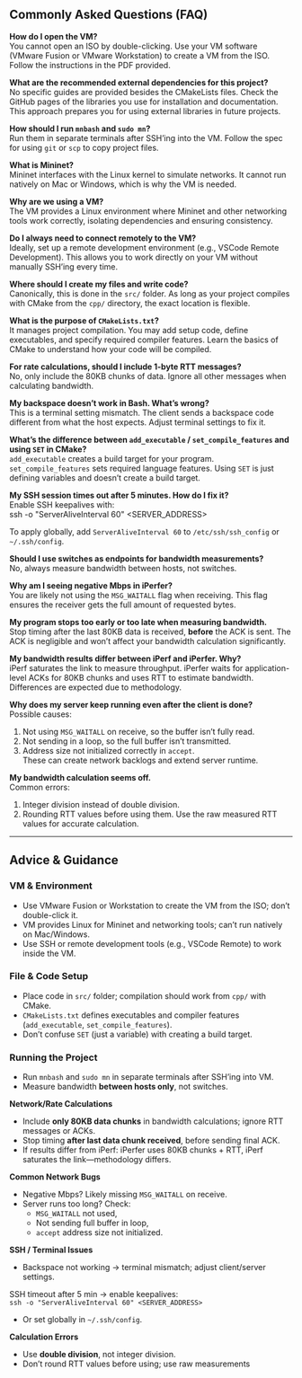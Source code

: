 ## **Commonly Asked Questions (FAQ)**

**How do I open the VM?**  
You cannot open an ISO by double-clicking. Use your VM software (VMware Fusion or VMware Workstation) to create a VM from the ISO. Follow the instructions in the PDF provided.

**What are the recommended external dependencies for this project?**  
No specific guides are provided besides the CMakeLists files. Check the GitHub pages of the libraries you use for installation and documentation. This approach prepares you for using external libraries in future projects.

**How should I run `mnbash` and `sudo mn`?**  
Run them in separate terminals after SSH’ing into the VM. Follow the spec for using `git` or `scp` to copy project files.

**What is Mininet?**  
Mininet interfaces with the Linux kernel to simulate networks. It cannot run natively on Mac or Windows, which is why the VM is needed.

**Why are we using a VM?**  
The VM provides a Linux environment where Mininet and other networking tools work correctly, isolating dependencies and ensuring consistency.

**Do I always need to connect remotely to the VM?**  
Ideally, set up a remote development environment (e.g., VSCode Remote Development). This allows you to work directly on your VM without manually SSH’ing every time.

**Where should I create my files and write code?**  
Canonically, this is done in the `src/` folder. As long as your project compiles with CMake from the `cpp/` directory, the exact location is flexible.

**What is the purpose of `CMakeLists.txt`?**  
It manages project compilation. You may add setup code, define executables, and specify required compiler features. Learn the basics of CMake to understand how your code will be compiled.

**For rate calculations, should I include 1-byte RTT messages?**  
No, only include the 80KB chunks of data. Ignore all other messages when calculating bandwidth.

**My backspace doesn’t work in Bash. What’s wrong?**  
This is a terminal setting mismatch. The client sends a backspace code different from what the host expects. Adjust terminal settings to fix it.

**What’s the difference between `add_executable` / `set_compile_features` and using `SET` in CMake?**  
`add_executable` creates a build target for your program. `set_compile_features` sets required language features. Using `SET` is just defining variables and doesn’t create a build target.

**My SSH session times out after 5 minutes. How do I fix it?**  
Enable SSH keepalives with:  
ssh \-o "ServerAliveInterval 60" \<SERVER\_ADDRESS\>

To apply globally, add `ServerAliveInterval 60` to `/etc/ssh/ssh_config` or `~/.ssh/config`.

**Should I use switches as endpoints for bandwidth measurements?**  
No, always measure bandwidth between hosts, not switches.

**Why am I seeing negative Mbps in iPerfer?**  
You are likely not using the `MSG_WAITALL` flag when receiving. This flag ensures the receiver gets the full amount of requested bytes.

**My program stops too early or too late when measuring bandwidth.**  
Stop timing after the last 80KB data is received, **before** the ACK is sent. The ACK is negligible and won’t affect your bandwidth calculation significantly.

**My bandwidth results differ between iPerf and iPerfer. Why?**  
iPerf saturates the link to measure throughput. iPerfer waits for application-level ACKs for 80KB chunks and uses RTT to estimate bandwidth. Differences are expected due to methodology.

**Why does my server keep running even after the client is done?**  
Possible causes:

1. Not using `MSG_WAITALL` on receive, so the buffer isn’t fully read.  
2. Not sending in a loop, so the full buffer isn’t transmitted.  
3. Address size not initialized correctly in `accept`.  
   These can create network backlogs and extend server runtime.

**My bandwidth calculation seems off.**  
Common errors:

1. Integer division instead of double division.  
2. Rounding RTT values before using them. Use the raw measured RTT values for accurate calculation.

---

## **Advice & Guidance**

### **VM & Environment**

* Use VMware Fusion or Workstation to create the VM from the ISO; don’t double-click it.  
* VM provides Linux for Mininet and networking tools; can’t run natively on Mac/Windows.  
* Use SSH or remote development tools (e.g., VSCode Remote) to work inside the VM.

### 

### **File & Code Setup**

* Place code in `src/` folder; compilation should work from `cpp/` with CMake.  
* `CMakeLists.txt` defines executables and compiler features (`add_executable`, `set_compile_features`).  
* Don’t confuse `SET` (just a variable) with creating a build target.


### **Running the Project**

* Run `mnbash` and `sudo mn` in separate terminals after SSH’ing into VM.  
* Measure bandwidth **between hosts only**, not switches.

**Network/Rate Calculations**

* Include **only 80KB data chunks** in bandwidth calculations; ignore RTT messages or ACKs.  
* Stop timing **after last data chunk received**, before sending final ACK.  
* If results differ from iPerf: iPerfer uses 80KB chunks \+ RTT, iPerf saturates the link—methodology differs.

**Common Network Bugs**

* Negative Mbps? Likely missing `MSG_WAITALL` on receive.  
* Server runs too long? Check:  
  * `MSG_WAITALL` not used,  
  * Not sending full buffer in loop,  
  * `accept` address size not initialized.

**SSH / Terminal Issues**

* Backspace not working → terminal mismatch; adjust client/server settings.

SSH timeout after 5 min → enable keepalives:  
`ssh -o "ServerAliveInterval 60" <SERVER_ADDRESS>`

* Or set globally in `~/.ssh/config`.

**Calculation Errors**

* Use **double division**, not integer division.  
* Don’t round RTT values before using; use raw measurements